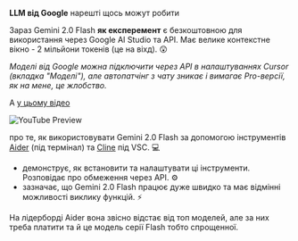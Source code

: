 <!--
date: 2024-12-26T13:28:58
-->

**LLM від Google**  нарешті щось можут робити

Зараз Gemini 2.0 Flash **як експеремент**  є безкоштовною для використання через Google AI Studio та API.  Має велике контекстне вікно - 2 мільйони токенів (це на віхд). 😲

_Моделі від Google можна підключити через API в налаштуваннях Cursor (вкладка "Моделі"), але автопатчінг з чату зникає і вимагає Pro-версії, як на мене, це жлобство._ 

А [у цьому відео](https://www.youtube.com/watch?v=0l4hoQlyslw) 

![YouTube Preview](https://img.youtube.com/vi/0l4hoQlyslw/mqdefault.jpg)

 про те, як використовувати Gemini 2.0 Flash за допомогою інструментів [Aider](https://aider.chat/)  (під термінал) та [Cline](https://github.com/cline/cline)  під VSC. 💻

- демонструє, як встановити та налаштувати ці інструменти. Розповідає про обмеження через API. ⚙️
- зазначає, що Gemini 2.0 Flash працює дуже швидко та має відмінні можливості виклику функцій. ⚡️

На лідерборді Aider вона звісно відстає від топ моделей, але за них треба платити та й це модель серії Flash тобто спрощенної.